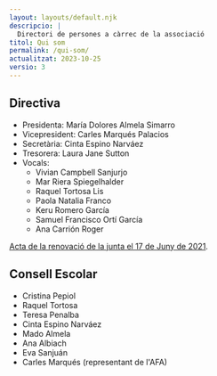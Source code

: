 ```yaml
---
layout: layouts/default.njk
descripcio: |
  Directori de persones a càrrec de la associació
titol: Qui som
permalink: /qui-som/
actualitzat: 2023-10-25
versio: 3
---
```


## Directiva

* Presidenta: María Dolores Almela Simarro
* Vicepresident: Carles Marqués Palacios
* Secretària: Cinta Espino Narváez
* Tresorera: Laura Jane Sutton
* Vocals: 
  * Vivian Campbell Sanjurjo
  * Mar Riera Spiegelhalder
  * Raquel Tortosa Lis
  * Paola Natalia Franco
  * Keru Romero García
  * Samuel Francisco Ortí García
  * Ana Carrión Roger

[Acta de la renovació de la junta el 17 de Juny de 2021](/assets/docs/2021-06-17-canvi-junta.pdf).

## Consell Escolar

* Cristina Pepiol
* Raquel Tortosa
* Teresa Penalba
* Cinta Espino Narváez
* Mado Almela
* Ana Albiach
* Eva Sanjuán
* Carles Marqués (representant de l'AFA)